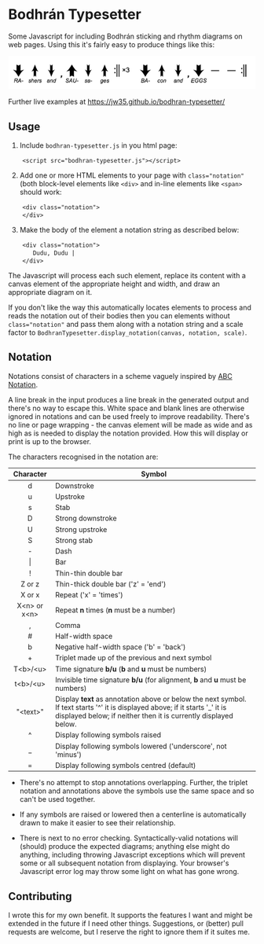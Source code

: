 # Bodhrán Typesetter

Some Javascript for including Bodhrán sticking and rhythm diagrams on web
pages. Using this it's fairly easy to produce things like this:

![example pattern](example.png)

Further live examples at https://jw35.github.io/bodhran-typesetter/

## Usage

1. Include `bodhran-typesetter.js` in you html page:

```
    <script src="bodhran-typesetter.js"></script>
```

2. Add one or more HTML elements to your page with
   `class="notation"` (both block-level elements like `<div>`
   	and in-line elements like `<span>` should work:

```
    <div class="notation">
    </div>
```

3. Make the body of the element a notation string as described below:

```
    <div class="notation">
       Dudu, Dudu |
    </div>
```

The Javascript will process each such element, replace its content with
a canvas element of the appropriate height and width,
and draw an appropriate diagram on it.

If you don't like the way this automatically locates elements to process
and reads the notation out of their bodies then you can elements
without `class="notation"` and pass them along with a notation
string and a scale factor to `BodhranTypesetter.display_notation(canvas, notation, scale)`.

## Notation

Notations consist of characters in a scheme vaguely
inspired by [ABC Notation](http://abcnotation.com/).

A line break in the input produces a line break in the generated output and
there's no way to escape this. White space and blank lines are otherwise
ignored in notations and can be used freely to improve readability. There's no
line or page wrapping - the canvas element will be made as wide and as high as
is needed to display the notation provided. How this will display or print is
up to the browser.

The characters recognised in the notation are:

Character | Symbol
:-------: | ------
d | Downstroke
u | Upstroke
s | Stab
D | Strong downstroke
U | Strong upstroke
S | Strong stab
\- | Dash
\| | Bar
! | Thin-thin double bar
Z or z | Thin-thick double bar ('z' = 'end')
X or x | Repeat ('x' = 'times')
X\<n\> or x\<n\> | Repeat **n** times (**n** must be a number)
, | Comma
\# | Half-width space
b | Negative half-width space ('b' = 'back')
\+ | Triplet made up of the previous and next symbol
T\<b\>/\<u\> | Time signature **b/u** (**b** and **u** must be numbers)
t\<b\>/\<u\> | Invisible time signature **b/u** (for alignment, **b** and **u** must be numbers)
"\<text\>" | Display **text** as annotation above or below the next symbol. If text starts '^' it is displayed above; if it starts '_' it is displayed below; if neither then it is currently displayed below.
^ | Display following symbols raised
_ | Display following symbols lowered ('underscore', not 'minus')
= | Display following symbols centred (default)

* There's no attempt to stop annotations overlapping. Further, the triplet notation and
annotations above the symbols use the same space and so can't be used together.

* If any symbols are raised or lowered then a centerline is automatically drawn
to make it easier to see their relationship.

* There is next to no error checking. Syntactically-valid notations will
(should) produce the expected diagrams; anything else might do anything,
including throwing Javascript exceptions which will prevent some or all
subsequent notation from displaying. Your browser's Javascript error log may throw
some light on what has gone wrong.

## Contributing

I wrote this for my own benefit. It supports the features I want and might be
extended in the future if I need other things. Suggestions, or (better) pull requests
are welcome, but I reserve the right to ignore them if it suites me.
